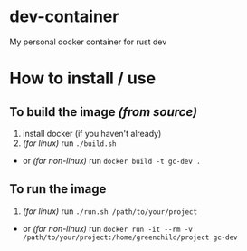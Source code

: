# dev-container
My personal docker container for rust dev

# How to install / use
## To build the image *(from source)*

1. install docker (if you haven't already)
2. *(for linux)* run `./build.sh`
  - or *(for non-linux)* run `docker build -t gc-dev .`

## To run the image
1. *(for linux)* run `./run.sh /path/to/your/project`

  - or *(for non-linux)* run `docker run -it --rm -v /path/to/your/project:/home/greenchild/project gc-dev`
